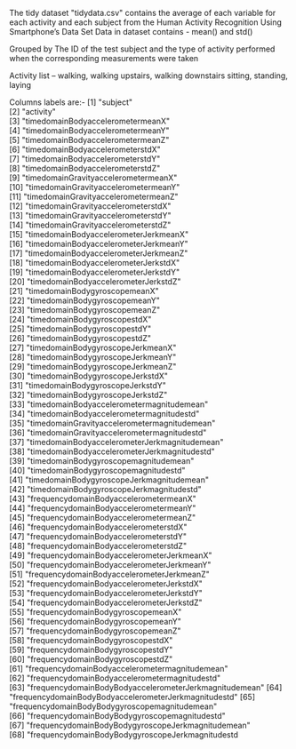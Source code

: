 The tidy dataset "tidydata.csv" contains the average of each variable for each activity and each subject from the Human Activity Recognition Using Smartphone’s Data Set
Data in dataset contains - mean() and std()

Grouped by The ID of the test subject and the type of activity performed when the corresponding measurements were taken

Activity list – walking,  walking upstairs, walking downstairs sitting, standing, laying

Columns labels are:- 
[1] "subject"                                              
 [2] "activity"                                             
 [3] "timedomainBodyaccelerometermeanX"                     
 [4] "timedomainBodyaccelerometermeanY"                     
 [5] "timedomainBodyaccelerometermeanZ"                     
 [6] "timedomainBodyaccelerometerstdX"                      
 [7] "timedomainBodyaccelerometerstdY"                      
 [8] "timedomainBodyaccelerometerstdZ"                      
 [9] "timedomainGravityaccelerometermeanX"                  
[10] "timedomainGravityaccelerometermeanY"                  
[11] "timedomainGravityaccelerometermeanZ"                  
[12] "timedomainGravityaccelerometerstdX"                   
[13] "timedomainGravityaccelerometerstdY"                   
[14] "timedomainGravityaccelerometerstdZ"                   
[15] "timedomainBodyaccelerometerJerkmeanX"                 
[16] "timedomainBodyaccelerometerJerkmeanY"                 
[17] "timedomainBodyaccelerometerJerkmeanZ"                 
[18] "timedomainBodyaccelerometerJerkstdX"                  
[19] "timedomainBodyaccelerometerJerkstdY"                  
[20] "timedomainBodyaccelerometerJerkstdZ"                  
[21] "timedomainBodygyroscopemeanX"                         
[22] "timedomainBodygyroscopemeanY"                         
[23] "timedomainBodygyroscopemeanZ"                         
[24] "timedomainBodygyroscopestdX"                          
[25] "timedomainBodygyroscopestdY"                          
[26] "timedomainBodygyroscopestdZ"                          
[27] "timedomainBodygyroscopeJerkmeanX"                     
[28] "timedomainBodygyroscopeJerkmeanY"                     
[29] "timedomainBodygyroscopeJerkmeanZ"                     
[30] "timedomainBodygyroscopeJerkstdX"                      
[31] "timedomainBodygyroscopeJerkstdY"                      
[32] "timedomainBodygyroscopeJerkstdZ"                      
[33] "timedomainBodyaccelerometermagnitudemean"             
[34] "timedomainBodyaccelerometermagnitudestd"              
[35] "timedomainGravityaccelerometermagnitudemean"          
[36] "timedomainGravityaccelerometermagnitudestd"           
[37] "timedomainBodyaccelerometerJerkmagnitudemean"         
[38] "timedomainBodyaccelerometerJerkmagnitudestd"          
[39] "timedomainBodygyroscopemagnitudemean"                 
[40] "timedomainBodygyroscopemagnitudestd"                  
[41] "timedomainBodygyroscopeJerkmagnitudemean"             
[42] "timedomainBodygyroscopeJerkmagnitudestd"              
[43] "frequencydomainBodyaccelerometermeanX"                
[44] "frequencydomainBodyaccelerometermeanY"                
[45] "frequencydomainBodyaccelerometermeanZ"                
[46] "frequencydomainBodyaccelerometerstdX"                 
[47] "frequencydomainBodyaccelerometerstdY"                 
[48] "frequencydomainBodyaccelerometerstdZ"                 
[49] "frequencydomainBodyaccelerometerJerkmeanX"            
[50] "frequencydomainBodyaccelerometerJerkmeanY"            
[51] "frequencydomainBodyaccelerometerJerkmeanZ"            
[52] "frequencydomainBodyaccelerometerJerkstdX"             
[53] "frequencydomainBodyaccelerometerJerkstdY"             
[54] "frequencydomainBodyaccelerometerJerkstdZ"             
[55] "frequencydomainBodygyroscopemeanX"                    
[56] "frequencydomainBodygyroscopemeanY"                    
[57] "frequencydomainBodygyroscopemeanZ"                    
[58] "frequencydomainBodygyroscopestdX"                     
[59] "frequencydomainBodygyroscopestdY"                     
[60] "frequencydomainBodygyroscopestdZ"                     
[61] "frequencydomainBodyaccelerometermagnitudemean"        
[62] "frequencydomainBodyaccelerometermagnitudestd"         
[63] "frequencydomainBodyBodyaccelerometerJerkmagnitudemean"
[64] "frequencydomainBodyBodyaccelerometerJerkmagnitudestd" 
[65] "frequencydomainBodyBodygyroscopemagnitudemean"        
[66] "frequencydomainBodyBodygyroscopemagnitudestd"         
[67] "frequencydomainBodyBodygyroscopeJerkmagnitudemean"    
[68] "frequencydomainBodyBodygyroscopeJerkmagnitudestd
